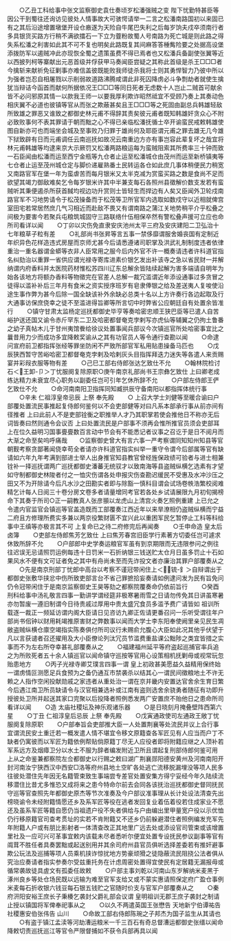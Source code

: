 <!-- { "loadSidebar": true } -->
　　○乙丑工科给事中张文监察御史袁仕奏顷岁松潘强贼之变  陛下忧勤特甚臣等因公干到蜀往还询访见彼处人情事故大可骇愕请举一二言之松潘南路国初以来固已有之其后沿途增置墩堡开设仓廒遂为天险自牛尾巴失利之后每岁饷夫戍卒须南行者多具银货买路方行稍不满欲擂石一下立为虀粉故蜀人号南路为死亡城是则此路之得失系松潘之利害如此其不可不复也明矣此路既复其间麻答答棰觜险要之处据高设堡添拨防军以遏贼冲此亦现恢全蜀之遗策虽费不得已焉者也又松潘兵备副使张翼等近以西披列柯等寨献出元恶首级并俘获甲马奏闻臣尝疑之其称此首级是杀王□□□者今擒斩来献祈免征剿事亦难信盖彼既能败我师徒杀我将士则其勇悍智力乃彼中所以为强者岂忍自相屠戮以示削弱故道路沸腾咸谓此非死囚降虏必斗争剽劫者就使生擒犹当辩诘今函首而献何所据依况王□□□等同日死者无虑数十人岂止二贼首可献余皆不必问邪原其情一以款我王师一以要我厚利欺诈昭然祗宜不受顾乃奏上其奏动色相庆翼不必道也彼镇等官从而张之欺蔽甚矣且王□□□等之死固由副总兵韩雄轻敌所致雄之罪恶又谁致之都御史林元甫不得辞其责矣彼元甫者既知韩雄奸贪众心不附必致败事何不表其罪请于朝而黜之心不得已亲临松潘抚循士卒开谕蛮民戒敕韩雄使图自新亦可也而端坐会城及至事败乃归罪于雄尚何及耶臣谓元甫之罪去雄无几今雄下狱致辟有日而元甫调任云南巡抚如故况云南重边方亦有事岂容此辈复坏之哉宜将林元甫韩雄等均逮来京大示厥罚又松潘两路粮运每为蛮贼阻索其所费率三十钟而致一石臣闻由松潘而运至西宁金瓶等九仓者止运至松潘城仓由茂州而运至新桥镇夷等七仓者止运至茂州城仓定与脚价递雇熟番土民转运各仓如此庶几事体稍便民力稍宽又南路官军在堡一年为蛮虐苦而每月银米又太半克减为赏蛮买路之数是食尚不足而欲望其竭力御敌难矣乞令每岁银米许其中半兼支每石各照州县徵解价数支发若有蛮贼听其秉便遏杀所获首馘均视边功升赏则士皆轻生而捍边有人矣又臣闻外卫轮戍南路官军不习地势请令于松茂操备而于松茂等卫所官军内选取如数戍守以近相就俾宫室田宅若常居然庶几气习相近而赴敌不畏又有谓南路之蒲江关地势稍平介乎松叠之间极为要害今若聚兵屯粮筑城固守三路联络什伍相保卒然有警松叠声援可立应也命所司看详以闻
　　○丁卯以灾伤免直隶安庆池州太平三府及安庆建阳二卫弘治十七年粮草子粒有差
　　○礼部尚书张昇等言五事一禁侈靡谓服舍婚丧国有定制近年织异色花样造违式房屋而京师尤甚今后请悉遵诸司职掌及洪武礼制制度违者依律重治一重名器谓金蟒等衣非人臣常用之服今后内外官不许一概奏请违者许科道官指名纠劾治以重罪一省供应谓光禄寺寄库进素价银乞发出补该寺之急以省民财一并解纳谓内府香料并太医院药材惟松苏四川辽东总解余皆陆续起解为害多端请自明年为始各该地方将额办香料等物徵完在官差人总解一裁冗滥谓近年添设通事过多贪冒之徒得以滥补补后三年月有食米之资实授序班岁有皂隶俸银之给及差送夷人复唆使沿途生事作弊为甚今后除一国全缺该补外余缺必总类十名以上方许奏行各边起取及行大通事访保庶侥幸之徒不至滥进得旨卿等所言切中时弊省公应朝廷自有处置余皆准行
　　○镇守甘肃太监杨定巡抚都御史毕亨等奏哈密忠顺王狭巴臣等已遣人自苦峪护送还国又谕令赤斤罕东二卫及哈密都督奄克孛剌写亦虎仙等辅翼之仍拘土鲁番之幼子真帖木儿于甘州夷馆餋给徐议处置事闻兵部议今次镇巡官所处哈密事宜比之曩昔用力少而成功多宜降敕奖谕从之其有功官员人等令通行查勘以闻
　　○命逮问宣府前卫都指挥张经等罪坐防闲不严致所部官军私用贴患操备马匹也
　　○戊辰狭西暂守苦峪哈密卫都督奄克孛剌及哈剌灰头目指挥拜迭力迷失等各遣人来贡赐宴并彩叚衣服等物有差
　　○己巳工部右侍郎张达乞致仕不允
　　○翰林院检讨石＜王卸-卩＞丁忧服阕复除原职○庚午南京礼部尚书王宗彝乞致仕  上曰卿老成练达精力未衰宜尽心职务以副委任岂可引年乞休所辞不允
　　○户部左侍郎王俨乞致仕不允
　　○命河南南阳卫指挥同知臧拱辰守备南阳以都指挥体统行事
　　○辛未  仁祖淳皇帝忌辰  上祭  奉先殿
　　○  上召大学士刘健等至暖合谕曰户部覆处置流民事推起复侍郎何鉴何以不会吏部健等对曰凡系本部承行事从前亦间有径推者  上曰此前人不是吏部铨衡之职推举人才乃其职掌若使会推他日不称亦无后词皆奏曰然则通令会议否  上曰处置流民是户部事不须再会惟所推官员须会吏部耳  上在位久益明习国事亹亹数百言动中节会有不能悉记者议事之召讫于是日不阅月而  大渐之命至矣呜呼痛哉　　○监察御史曾大有言六事一严考察谓同知知州知县等官朝觐考察贪鄙著闻侥幸苟全者请亦许科道官指实纠举一重守令谓今后部属等官有缺请如六年九年考满到部进士举人出身推官知县教官曾经旌保政绩可验者与进士相兼铨补一择巡抚谓两广巡抚都御史潘蕃无统驭才以致南海等县盗贼纵横乞选素有才望如守制都御史林陖者付之一恤灾伤谓各处申报灾伤查勘迟缓民不受惠及水冲沙压之田又不为开除请今后凡水沙之田勘实者即与除豁一慎科目谓会试场卷帙浩繁校阅难精乞计每人日阅三十卷分房文卷多者请量增同考官若各处乡试请展限九月初旬揭榜命下其奏于所司○正一嗣教真人张彦頨以龙虎山上清宫火奏乞照例重建  上已允之令遣内官监官会镇巡等官盖造既而工部覆奏江西近年以来旱潦相仍盗贼纵横而宁益二府且方修理所费实多兼以两京役繁财匮不宜兴此以重困军民乞暂停止工科等科给事中王缜等亦极言其不可  上复命已之待二府修完后再闻奏
　　○壬申命造  皇太后卤簿
　　○吏部左侍郎焦芳乞致仕  上曰焦芳春宫旧臣学行素著方切委任岂可遽求休致所辞不允
　　○户部郎中史学奏运粮官军虽有到京期限而无违限参问之例往往迟误无忌请照罚运例每违十日罚米一石折纳银三钱送贮太仓月日虽多罚止十石如果风水不便有文可证者免之其中有舟尚未至而先诈投文者亦廉治其罪户部覆奏从之
　　○先是南京刑部丁忧郎中高台以考察不谨冠带闲住上＜锍-釒＞自辩谓出于都御史张敷华挟忿中伤所致吏部言台不省己罪摭拾妄奏请如例逮问发为民有旨免问仍令冠带闲住于是南京监察御史王昊等劾之都察院覆奏命仍依前旨行
　　○癸酉刑科给事中汤礼敬言四事一勤讲学谓经筵非极寒暑雨雪之日请勿传免其日讲虽寒暑亦勿暂废一遵旧制谓今日待贵戚过厚用中贵太盛冗食员多滥予费广请皆如  祖训所载逐一裁正一频延访谓内阁大臣请日见咨访九卿正佐请更番召问一乐听受谓往年户部尚书佀钟以财用耗竭推原害财之弊数事以闻而大学士李东阳奉使阙里亲见民生凋敝盗贼纵横仓廪空竭指实陈奏俱付所司议行未赐俞允腹心大臣如此况其他乎伏望于凡以言获谴者召还擢用及大小臣僚论列汰冗员节滥费重盐课公黜陟之类宜皆措之实事而不为左右所夺幸甚礼部覆奏从之
　　○福建福州延平等府盗起巡捕官率兵追之为所败死者五十余人镇巡官以闻命镇守巡按等官用心设策相机抚剿毋或视常玩忽贻患地方
　　○丙子光禄寺卿艾璞言四事一谓  皇上初政甚美愿益久益精用保终始一谓虏情叵测愿足兵食预为之备仍通互市禁袭杀以结其心一谓民间徵粮地土不许无赖之人指作空闲投献勋戚之家违者从重处治一谓在京并畿内安置达官舍余生育日繁今后遇江南卫所员缺请令与汉官相兼选补或江南有盗则选舍余骁勇者随征有功即升授彼处卫所并起送其家口完聚以后投降者照例悉发两广安置庶不贻他日之患命所司看详以闻
　　○造  太庙社稷坛及神乐观诸乐器
　　○是日晓刻月掩叠壁阵西第六星
　　○丁丑  仁祖淳皇后忌辰  上祭  奉先殿
　　○戊寅通政使司左通政王敞丁忧服阕复除原职
　　○户部奉旨会吏部推大臣一人处置荆襄等处流民并议上合行事宜谓流民安土重迁若一概发遣人情不堪宜令移文原籍查各军匠见有人应当而户丁不缺者仍寓彼而以军匠为籍依例帮贴倘原籍丁尽无人应役者即将附籍应继之人顶补若军系远方及烟瘴卫分以水土不服为辞者编发附近卫所且谓起复刑部侍郎何鉴可用  上从之命鉴兼都察院左佥都御史以行赐之敕曰湖广荆襄郧阳德安黄州及河南南阳开封河南汝宁狭西汉中西安□洛等府州县地土空旷各处逃亡流移脱漏埋没等项人民多往彼处潜住先年因无名籍管束致生事端尝专差官处置安集方得宁妥经今年久陆续流移潜住比昔尤多惟恐又成将来之患今特命尔前去会同各该抚治巡抚都御史督同抚民守巡等官查照先年都御史原杰等节次准奏及今户部议准事理从长计处设法清查先出榜晓谕令未经附籍情愿还乡及系军匠等役在逃者发回复业着伍着役若住成家业不愿还及虽系军匠等籍自愿仍当祖遗户役不失者俱给与户由编出里甲量宽户役以示优恤仍行移原籍官司查考贯址的实若不肯附籍又不还乡仍前躲避潜住者照例编发充军先年附籍人户或有朋比影射者一体清查改正其地里广远去处或添设官司管束或该增置里社及一应可兴可革事宜敕内该载未尽者悉听尔便宜处置专设抚民参议副事等官有阘茸不胜任者具奏罢黜或起送别用并其余司府州县官员俱听选择差委若有推奸避事欺公玩法及巡捕等项人员乘机挟诈惊扰地方势豪顽猾之徒隐蔽流民阻挠公法者俱从究治应奏请者指实参奏尔受兹重托务在计虑周密处置得宜使民有定居籍无漏报毋或循常袭故徒具虗文有孤委任故敕
　　○户部主事刘乾以河南山东岁解纳米麦黑于涿州良乡等处仓场民既以远输为难至官军支给又或不蒙实惠请照保定府广盈仓事例米麦每石折收银六钱豆每石银五钱贮之官随时价支与官军户部覆奏从之
　　○秦府汧阳安裕王庶长子秉楱乞袭封父爵礼部会议谓  皇明祖训无郡王庶子袭封之制请止授以镇国将军俾奉祀事从之
　　○以久不两遣英国王张懋告  天地新宁伯谭祐告  社稷惠安伯张伟告  山川
　　○命故工部右侍郎陈琬之子邦杰为国子监生从其请也
　　○有盗于镇江孟渎等河劫漕运粮米一千三百石有奇总督漕运都御史张缙以闻命降敕切责巡抚巡江等官令严限督捕如不获令兵部再具以闻
